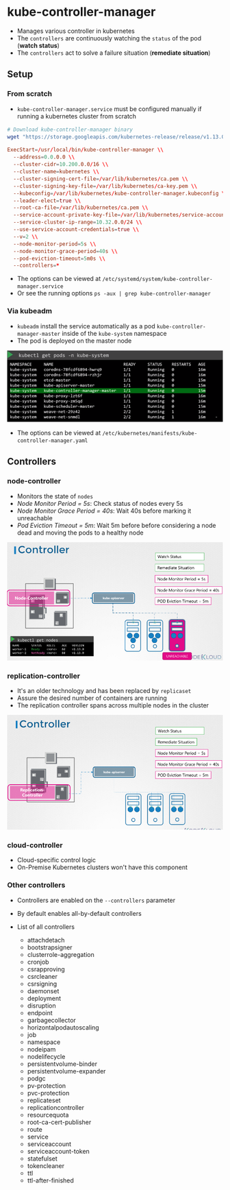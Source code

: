 # kube-controller-manager

- Manages various controller in kubernetes
- The `controllers` are continuously watching the `status` of the pod (**watch status**)
- The `controllers` act to solve a failure situation (**remediate situation**)

## Setup

### From scratch

- `kube-controller-manager.service` must be configured manually if running a kubernetes cluster from scratch

```sh
# Download kube-controller-manager binary
wget "https://storage.googleapis.com/kubernetes-release/release/v1.13.0/bin/linux/amd64/kube-controller-manager"
```

```conf
ExecStart=/usr/local/bin/kube-controller-manager \\
  --address=0.0.0.0 \\
  --cluster-cidr=10.200.0.0/16 \\
  --cluster-name=kubernetes \\
  --cluster-signing-cert-file=/var/lib/kubernetes/ca.pem \\
  --cluster-signing-key-file=/var/lib/kubernetes/ca-key.pem \\
  --kubeconfig=/var/lib/kubernetes/kube-controller-manager.kubeconfig \\
  --leader-elect=true \\
  --root-ca-file=/var/lib/kubernetes/ca.pem \\
  --service-account-private-key-file=/var/lib/kubernetes/service-account-key.pem \\
  --service-cluster-ip-range=10.32.0.0/24 \\
  --use-service-account-credentials=true \\
  --v=2 \\
  --node-monitor-period=5s \\
  --node-monitor-grace-period=40s \\
  --pod-eviction-timeout=5m0s \\
  --controllers=*
```

- The options can be viewed at `/etc/systemd/system/kube-controller-manager.service`
- Or see the running options `ps -aux | grep kube-controller-manager`

### Via kubeadm

- `kubeadm` install the service automatically as a pod `kube-controller-manager-master` inside of the `kube-system` namespace
- The pod is deployed on the master node

![kube-controller-manager POD](./images/kube-manager-controller-pod.png)

- The options can be viewed at `/etc/kubernetes/manifests/kube-controller-manager.yaml`

## Controllers

### node-controller

- Monitors the state of `nodes`
- _Node Monitor Period = 5s_: Check status of nodes every 5s
- _Node Monitor Grace Period = 40s_: Wait 40s before marking it unreachable
- _Pod Eviction Timeout = 5m_: Wait 5m before before considering a node dead and moving the pods to a healthy node

![Node Controller](./images/node-controller.png)

### replication-controller

- It's an older technology and has been replaced by `replicaset`
- Assure the desired number of containers are running
- The replication controller spans across multiple nodes in the cluster

![Replication Controller](./images/replication-controller.png)

### cloud-controller

- Cloud-specific control logic
- On-Premise Kubernetes clusters won't have this component

### Other controllers

- Controllers are enabled on the `--controllers` parameter
- By default enables all-by-default controllers

- List of all controllers
  - attachdetach
  - bootstrapsigner
  - clusterrole-aggregation
  - cronjob
  - csrapproving
  - csrcleaner
  - csrsigning
  - daemonset
  - deployment
  - disruption
  - endpoint
  - garbagecollector
  - horizontalpodautoscaling
  - job
  - namespace
  - nodeipam
  - nodelifecycle
  - persistentvolume-binder
  - persistentvolume-expander
  - podgc
  - pv-protection
  - pvc-protection
  - replicateset
  - replicationcontroller
  - resourcequota
  - root-ca-cert-publisher
  - route
  - service
  - serviceaccount
  - serviceaccount-token
  - statefulset
  - tokencleaner
  - ttl
  - ttl-after-finished
